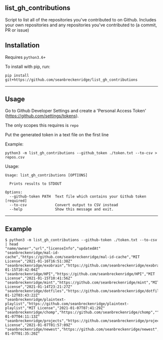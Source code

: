 ## list_gh_contributions

Script to list all of the repositories you've contributed to on Github. Includes your own repositories and any repositories you've contributed to (a commit, PR or issue)

## Installation

Requires `python3.6+`

To install with pip, run:

    pip install git+https://github.com/seanbreckenridge/list_gh_contributions

---

## Usage

Go to Github Developer Settings and create a 'Personal Access Token' (https://github.com/settings/tokens).

The only scopes this requires is `repo`

Put the generated token in a text file on the first line

Example:

```
python3 -m list_gh_contributions --github_token ./token.txt --to-csv > repos.csv
```

Usage:

```
Usage: list_gh_contributions [OPTIONS]

  Prints results to STDOUT

Options:
  --github-token PATH  Text file which contains your Github token  [required]
  --to-csv             Convert output to CSV instead
  --help               Show this message and exit.
```

---

## Example

```
$ python3 -m list_gh_contributions --github-token ./token.txt --to-csv | head
"name/owner","url","licenseInfo","updatedAt"
"seanbreckenridge/mal-id-cache","https://github.com/seanbreckenridge/mal-id-cache","MIT License","2021-01-16T16:51:38Z"
"seanbreckenridge/exobrain","https://github.com/seanbreckenridge/exobrain","Other","2021-01-15T10:42:04Z"
"seanbreckenridge/HPI","https://github.com/seanbreckenridge/HPI","MIT License","2021-01-15T10:41:56Z"
"seanbreckenridge/mint","https://github.com/seanbreckenridge/mint","MIT License","2021-01-14T23:21:27Z"
"seanbreckenridge/dotfiles","https://github.com/seanbreckenridge/dotfiles","","2021-01-12T03:43:22Z"
"seanbreckenridge/plaintext-playlist","https://github.com/seanbreckenridge/plaintext-playlist","MIT License","2021-01-07T07:41:29Z"
"seanbreckenridge/chomp","https://github.com/seanbreckenridge/chomp","","2021-01-07T04:11:13Z"
"seanbreckenridge/projects","https://github.com/seanbreckenridge/projects","MIT License","2021-01-07T01:57:09Z"
"seanbreckenridge/newest","https://github.com/seanbreckenridge/newest","","2021-01-07T01:35:20Z"
```
